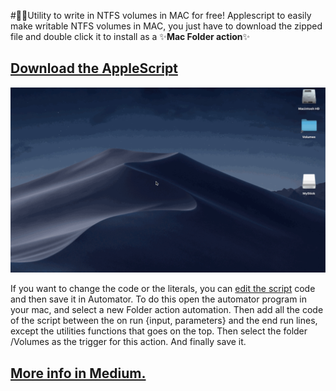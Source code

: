 #🧙‍♂️Utility to write in NTFS volumes in MAC for free!
Applescript to easily make writable NTFS volumes in MAC, you just have to download the zipped file and double click it to install as a ✨**Mac Folder action**✨

## [Download the AppleScript](https://medium.com/r/?url=https%3A%2F%2Fgithub.com%2Farturogalan%2Fntfs-mac-automator%2Fraw%2Fmaster%2F%25F0%259F%25A7%2599NTFS%2520writable%2520utility.zip "Download the NTFS utility")

![NTFS utility](https://github.com/arturogalan/ntfs-mac-automator/blob/master/images/NTFSUtility1.gif)

If you want to change the code or the literals, you can [edit the script](https://github.com/arturogalan/ntfs-mac-automator/blob/master/src/NTFS_writable_utility_AppleScript.txt) code and then save it in Automator.
To do this open the automator program in your mac, and select a new Folder action automation. Then add all the code of the script between the on run {input, parameters} and the end run lines, except the utilities functions that goes on the top.
Then select the folder /Volumes as the trigger for this action. And finally save it.

## [More info in Medium.](https://medium.com/p/d2d4ab32b25e/edit, "Read the explanation of the script")
